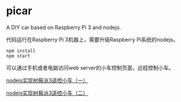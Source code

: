 # picar
A DIY car based on Raspberry Pi 3 and nodejs.

代码运行在Raspberry Pi 3机器上，需要升级Raspberry Pi系统的nodejs。

```
npm install
npm start
```

可以通过手机或者电脑访问web server的小车控制页面，远程控制小车。

[nodejs实现树莓派3遥控小车（一）](https://www.jianshu.com/p/9323485e8dc4)

[nodejs实现树莓派3遥控小车（二）](https://www.jianshu.com/p/3498a14ba6b2)

